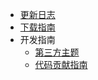 - [更新日志](/zh-cn/CHANGELOG.md)
- [下载指南](/zh-cn/download.md)
- 开发指南
  - [第三方主题](/zh-cn/developer-guide/theme.md)
  - [代码贡献指南](/zh-cn/developer-guide/CONTRIBUTING.md)
